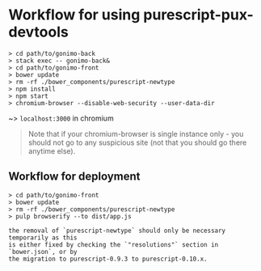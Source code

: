 Workflow for using purescript-pux-devtools
==========================================
```
> cd path/to/gonimo-back
> stack exec -- gonimo-back&
> cd path/to/gonimo-front
> bower update
> rm -rf ./bower_components/purescript-newtype
> npm install
> npm start
> chromium-browser --disable-web-security --user-data-dir
```
~> `localhost:3000` in chromium

> Note that if your chromium-browser is single instance only - you should not go
> to any suspicious site (not that you should go there anytime else).

Workflow for deployment
-----------------------

```
> cd path/to/gonimo-front
> bower update
> rm -rf ./bower_components/purescript-newtype
> pulp browserify --to dist/app.js

the removal of `purescript-newtype` should only be necessary temporarily as this
is either fixed by checking the `"resolutions"` section in `bower.json`, or by
the migration to purescript-0.9.3 to purescript-0.10.x.


